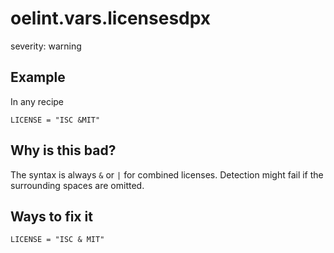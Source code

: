 # oelint.vars.licensesdpx

severity: warning

## Example

In any recipe

```
LICENSE = "ISC &MIT"
```

## Why is this bad?

The syntax is always `` & `` or `` | `` for combined licenses.
Detection might fail if the surrounding spaces are omitted.

## Ways to fix it

```
LICENSE = "ISC & MIT"
```
